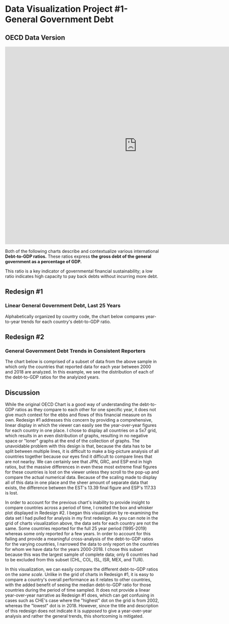 # Data Visualization Project #1- General Government Debt
## OECD Data Version
<iframe src="https://data.oecd.org/chart/69sf" width="860" height="645" style="border: 0" mozallowfullscreen="true" webkitallowfullscreen="true" allowfullscreen="true"><a href="https://data.oecd.org/chart/69sf" target="_blank">OECD Chart: General government debt, Total, % of GDP, Annual, 2017</a></iframe>


Both of the following charts describe and contextualize various international **Debt-to-GDP ratios.** These ratios express **the gross debt of the general government as a percentage of GDP.** 

This ratio is a key indicator of governmental financial sustainability; a low ratio indicates high capacity to pay back debts without incurring more debt.


## Redesign #1
### Linear General Government Debt, Last 25 Years
Alphabetically organized by country code, the chart below compares year-to-year trends for each country's debt-to-GDP ratio.
<div class="flourish-embed flourish-chart" data-src="visualisation/4252865"><script src="https://public.flourish.studio/resources/embed.js"></script></div>

## Redesign #2
### General Government Debt Trends in Consistent Reporters
The chart below is comprised of a subset of data from the above sample in which only the countries that reported data for each year between 2000 and 2018 are analyzed. In this example, we see the distribution of each of the debt-to-GDP ratios for the analyized years.
<div class="flourish-embed flourish-scatter" data-src="visualisation/4253468"><script src="https://public.flourish.studio/resources/embed.js"></script></div>


## Discussion
While the original OECD Chart is a good way of understanding the debt-to-GDP ratios as they compare to each other for one specific year, it does not give much context for the ebbs and flows of this financial measure on its own. Redesign #1 addresses this concern by providing a comprehensive, linear display in which the viewer can easily see the year-over-year figures for each country in one place. I chose to display all countries on a 5x7 grid, which results in an even distribution of graphs, resulting in no negative space or "loner" graphs at the end of the collection of graphs. The unavoidable problem with this design is that, because the data has to be split between multiple lines, it is difficult to make a big-picture analysis of all countries together because our eyes find it difficult to compare lines that are not nearby. We can certainly see that JPN, GRC, and ESP end in high ratios, but the massive differences in even these most extreme final figures for these countries is lost on the viewer unless they scroll to the pop-up and compare the actual numerical data. Because of the scaling made to display all of this data in one place and the sheer amount of separate data that exists, the difference between the EST's 13.39 final figure and ESP's 117.33 is lost.


In order to account for the previous chart's inability to provide insight to compare countries across a period of time, I created the box and whisker plot displayed in Redesign #2. I began this visualization by re-examining the data set I had pulled for analysis in my first redesign. As you can note in the grid of charts visualization above, the data sets for each country are not the same. Some countries reported for the full 25 year period (1995-2019) whereas some only reported for a few years. In order to account for this failing and provide a meaningful cross-analysis of the debt-to-GDP ratios for the varying countries, I narrowed the data to only report on the countries for whom we have data for the years 2000-2018. I chose this subset because this was the largest sample of complete data; only 6 countries had to be excluded from this subset (CHL, COL, ISL, ISR, MEX, and TUR).

In this visualization, we can easily compare the different debt-to-GDP ratios on the *same scale*. Unlike in the grid of charts in Redesign #1, it is easy to compare a country's overall performance as it relates to other countries, with the added benefit of seeing the median debt-to-GDP ratio for those countries during the period of time sampled. It does not provide a linear year-over-year narrative as Redesign #1 does, which can get confusing in cases such as CHE's case where the "highest" dot on the grid is from 2002, whereas the "lowest" dot is in 2018. However, since the title and description of this redesign does not indicate it is *supposed* to give a year-over-year analysis and rather the general trends, this shortcoming is mitigated.
